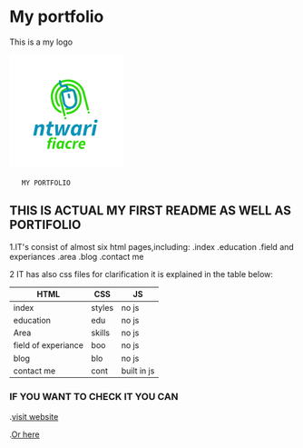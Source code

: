 # My portfolio

This is a my logo

![my logo](my_icon.jpg)

       MY PORTFOLIO

## THIS IS ACTUAL MY FIRST  README AS WELL AS PORTIFOLIO

1.IT's consist of almost six html pages,including:
.index
.education
.field and experiances
.area
.blog
.contact me

2 IT has also css files for clarification it is explained in the table below:

|HTML   |CSS   |JS   |
|---|---|---|
|index|styles|no js|
|education|edu| no js|
|Area|skills|no js|
|field of experiance| boo| no js|
|blog|blo |no js |
|contact me| cont| built in js|

### IF YOU WANT TO CHECK IT YOU CAN

.[visit website](https://0122345.github.io/ashimwe/)

 .[Or here](https://ntwarifiacre-port.vercel.app/)
